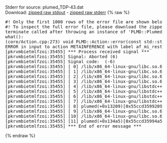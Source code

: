 Stderr for source:  plumed_TDP-43.dat   
Download: [zipped raw stdout](plumed_TDP-43.dat.plumed.stdout.txt.zip) - [zipped raw stderr](plumed_TDP-43.dat.plumed.stderr.txt.zip) 
{% raw %}
<pre>
#! Only the first 1000 rows of the error file are shown below
#! To inspect the full error file, please download the zipped raw stderr file above
terminate called after throwing an instance of 'PLMD::Plumed::ExceptionError'
what():
(core/Action.cpp:273) void PLMD::Action::error(const std::string&) const
ERROR in input to action METAINFERENCE with label af_mi_rest_domains : REWEIGHT can only be used in parallel with 2 or more replicas
[pkrvmbietmlfzoi:35455] *** Process received signal ***
[pkrvmbietmlfzoi:35455] Signal: Aborted (6)
[pkrvmbietmlfzoi:35455] Signal code:  (-6)
[pkrvmbietmlfzoi:35455] [ 0] /lib/x86_64-linux-gnu/libc.so.6(+0x45330)[0x7f5123245330]
[pkrvmbietmlfzoi:35455] [ 1] /lib/x86_64-linux-gnu/libc.so.6(pthread_kill+0x11c)[0x7f512329eb2c]
[pkrvmbietmlfzoi:35455] [ 2] /lib/x86_64-linux-gnu/libc.so.6(gsignal+0x1e)[0x7f512324527e]
[pkrvmbietmlfzoi:35455] [ 3] /lib/x86_64-linux-gnu/libc.so.6(abort+0xdf)[0x7f51232288ff]
[pkrvmbietmlfzoi:35455] [ 4] /lib/x86_64-linux-gnu/libstdc++.so.6(+0xa5ff5)[0x7f51236a5ff5]
[pkrvmbietmlfzoi:35455] [ 5] /lib/x86_64-linux-gnu/libstdc++.so.6(+0xbb0da)[0x7f51236bb0da]
[pkrvmbietmlfzoi:35455] [ 6] /lib/x86_64-linux-gnu/libstdc++.so.6(_ZSt10unexpectedv+0x0)[0x7f51236a5a55]
[pkrvmbietmlfzoi:35455] [ 7] /lib/x86_64-linux-gnu/libstdc++.so.6(+0xa5a6f)[0x7f51236a5a6f]
[pkrvmbietmlfzoi:35455] [ 8] plumed(+0x13209)[0x55ccd3599209]
[pkrvmbietmlfzoi:35455] [ 9] /lib/x86_64-linux-gnu/libc.so.6(+0x2a1ca)[0x7f512322a1ca]
[pkrvmbietmlfzoi:35455] [10] /lib/x86_64-linux-gnu/libc.so.6(__libc_start_main+0x8b)[0x7f512322a28b]
[pkrvmbietmlfzoi:35455] [11] plumed(+0x134a5)[0x55ccd35994a5]
[pkrvmbietmlfzoi:35455] *** End of error message ***
</pre>
{% endraw %}
